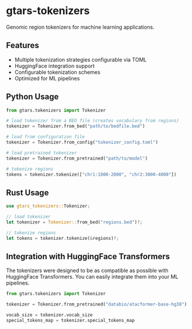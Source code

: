 # gtars-tokenizers

Genomic region tokenizers for machine learning applications.

## Features

- Multiple tokenization strategies configurable via TOML
- HuggingFace integration support
- Configurable tokenization schemes
- Optimized for ML pipelines

## Python Usage

```python
from gtars.tokenizers import Tokenizer

# load tokenizer from a BED file (creates vocabulary from regions)
tokenizer = Tokenizer.from_bed("path/to/bedfile.bed")

# load from configuration file
tokenizer = Tokenizer.from_config("tokenizer_config.toml")

# load pretrained tokenizer
tokenizer = Tokenizer.from_pretrained("path/to/model")

# tokenize regions
tokens = tokenizer.tokenize(["chr1:1000-2000", "chr2:3000-4000"])
```

## Rust Usage

```rust
use gtars_tokenizers::Tokenizer;

// load tokenizer
let tokenizer = Tokenizer::from_bed("regions.bed")?;

// tokenize regions
let tokens = tokenizer.tokenize(&regions)?;
```

## Integration with HuggingFace Transformers
The tokenizers were designed to be as compatible as possible with HuggingFace Transformers. You can easily integrate them into your ML pipelines.

```python
from gtars.tokenizers import Tokenizer

tokenizer = Tokenizer.from_pretrained("databio/atacformer-base-hg38")

vocab_size = tokenizer.vocab_size
special_tokens_map = tokenizer.special_tokens_map
```